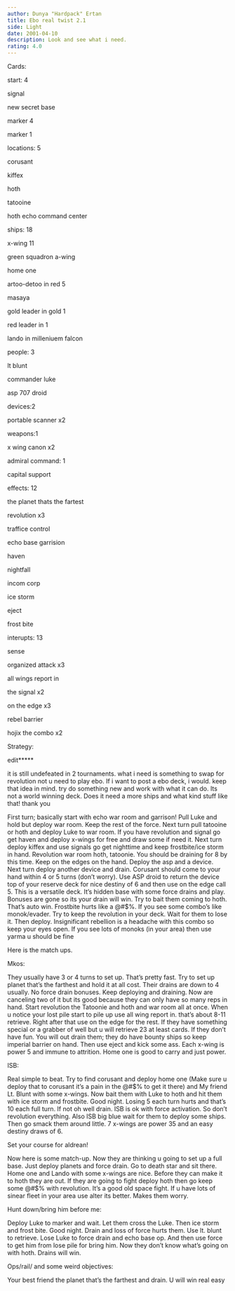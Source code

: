 ```yaml
---
author: Dunya "Hardpack" Ertan
title: Ebo real twist 2.1
side: Light
date: 2001-04-10
description: Look and see what i need.
rating: 4.0
---
```

Cards: 

start: 4

signal
new secret base
marker 4
marker 1

locations: 5
corusant
kiffex
hoth
tatooine
hoth echo command center

ships: 18

x-wing 11
green squadron a-wing
home one
artoo-detoo in red 5
masaya
gold leader in gold 1
red leader in 1
lando in milleniuem falcon

people: 3
lt blunt
commander luke
asp 707 droid

devices:2
portable scanner x2

weapons:1
x wing canon x2

admiral command: 1
capital support

effects: 12
the planet thats the fartest
revolution x3
traffice control
echo base garrision
haven
nightfall
incom corp
ice storm
eject
frost bite

interupts: 13
sense
organized attack x3
all wings report in
the signal x2
on the edge x3
rebel barrier
hojix the combo x2




Strategy: 

edit*****
it is still undefeated in 2 tournaments. what i need is something to swap for revolution not u need to play ebo. If i want to post a ebo deck, i would. keep that idea in mind. try do something new and work with what it can do. Its not a world winning deck. Does it need a more ships and what kind stuff like that! thank you   

First turn; basically start with echo war room and garrison! Pull Luke and hold but deploy war room. Keep the rest of the force. Next turn pull tatooine or hoth and deploy Luke to war room. If you have revolution and signal go get haven and deploy x-wings for free and draw some if need it. Next turn deploy kiffex and use signals go get nighttime and keep frostbite/ice storm in hand. Revolution war room hoth, tatoonie. You should be draining for 8 by this time. Keep on the edges on the hand. Deploy the asp and a device. Next turn deploy another device and drain. Corusant should come to your hand within 4 or 5 turns (don’t worry). Use ASP droid to return the device top of your reserve deck for nice destiny of 6 and then use on the edge call 5. This is a versatile deck. It’s hidden base with some force drains and play. Bonuses are gone so its your drain will win. Try to bait them coming to hoth. That’s auto win. Frostbite hurts like a @#$%. If you see some combo’s like monok/evader. Try to keep the revolution in your deck. Wait for them to lose it. Then deploy. Insignificant rebellion is a headache with this combo so keep your eyes open. If you see lots of monoks (in your area) then use yarma u should be fine 
Here is the match ups. 

Mkos:
They usually have 3 or 4 turns to set up. That’s pretty fast. Try to set up planet that’s the farthest and hold it at all cost. Their drains are down to 4 usually. No force drain bonuses. Keep deploying and draining. Now are canceling two of it but its good because they can only have so many reps in hand. Start revolution the Tatoonie and hoth and war room all at once. When u notice your lost pile start to pile up use all wing report in. that’s about 8-11 retrieve. Right after that use on the edge for the rest. If they have something special or a grabber of well but u will retrieve 23 at least cards. If they don’t have fun. You will out drain them; they do have bounty ships so keep imperial barrier on hand. Then use eject and kick some ass. Each x-wing is power 5 and immune to attrition. Home one is good to carry and just power.

ISB:
Real simple to beat. Try to find corusant and deploy home one (Make sure u deploy that to corusant it’s a pain in the @#$% to get it there) and My friend Lt. Blunt with some x-wings. Now bait them with Luke to hoth and hit them with ice storm and frostbite. Good night. Losing 5 each turn hurts and that’s 10 each full turn. If not oh well drain. ISB is ok with force activation. So don’t revolution everything. Also ISB big blue wait for them to deploy some ships. Then go smack them around little. 7 x-wings are power 35 and an easy destiny draws of 6.   

Set your course for aldrean!
Now here is some match-up. Now they are thinking u going to set up a full base. Just deploy planets and force drain. Go to death star and sit there. Home one and Lando with some x-wings are nice. Before they can make it to hoth they are out. If they are going to fight deploy hoth then go keep some @#$% with revolution. It’s a good old space fight. If u have lots of sinear fleet in your area use alter its better. Makes them worry.  

Hunt down/bring him before me:
Deploy Luke to marker and wait. Let them cross the Luke. Then ice storm and frost bite. Good night. Drain and loss of force hurts them. Use lt. blunt to retrieve. Lose Luke to force drain and echo base op. And then use force to get him from lose pile for bring him. Now they don’t know what’s going on with hoth. Drains will win.

Ops/rail/ and some weird objectives:
Your best friend the planet that’s the farthest and drain. U will win real easy
